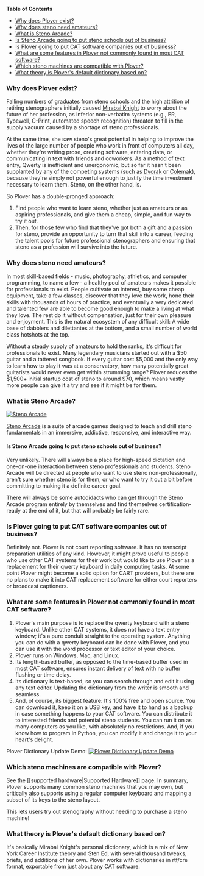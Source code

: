 **Table of Contents**

- [Why does Plover exist?](#why-does-plover-exist)
- [Why does steno need amateurs?](#why-does-steno-need-amateurs)
- [What is Steno Arcade?](#what-is-steno-arcade)
- [Is Steno Arcade going to put steno schools out of business?](#is-steno-arcade-going-to-put-steno-schools-out-of-business)
- [Is Plover going to put CAT software companies out of business?](#is-plover-going-to-put-cat-software-companies-out-of-business)
- [What are some features in Plover not commonly found in most CAT software?](#what-are-some-features-in-plover-not-commonly-found-in-most-cat-software)
- [Which steno machines are compatible with Plover?](#which-steno-machines-are-compatible-with-plover)
- [What theory is Plover's default dictionary based on?](#what-theory-is-plovers-default-dictionary-based-on)

### Why does Plover exist?

Falling numbers of graduates from steno schools and the high attrition of retiring stenographers initially caused [Mirabai Knight](http://StenoKnight.com) to worry about the future of her profession, as inferior non-verbatim systems (e.g., ER,
Typewell, C-Print, automated speech recognition) threaten to fill in the supply vacuum caused by a shortage of steno professionals. 

At the same time, she saw steno's great potential in helping to improve the lives of the large number of people who work in front of computers all day, whether they're writing prose, creating software, entering data, or communicating in text with friends and coworkers.  As a method of text entry, Qwerty is inefficient and unergonomic, but so far it hasn't been supplanted by any of the competing systems (such as [Dvorak](http://en.wikipedia.org/wiki/Dvorak_Simplified_Keyboard) or [Colemak](http://en.wikipedia.org/wiki/Keyboard_layout#Colemak)), because they're simply not powerful enough to justify the time investment necessary to learn them. Steno, on the other hand, is. 

So Plover has a double-pronged approach: 

1. Find people who want to learn steno, whether just as amateurs or as aspiring professionals, and give them a cheap, simple, and fun way to try it out. 
1. Then, for those few who find that they've got both a gift and a passion for steno, provide an opportunity to turn that skill into a career, feeding the talent pools for future professional stenographers and ensuring that steno as a profession will survive into the future.

### Why does steno need amateurs?

In most skill-based fields - music, photography, athletics, and computer programming, to name a few - a healthy pool of amateurs makes it possible for professionals to exist. People cultivate an interest, buy some cheap equipment, take a few classes, discover that they love the work, hone their skills with thousands of hours of practice, and eventually a very dedicated and talented few are able to become good enough to make a living at what they love. The rest do it without compensation, just for their own pleasure and enjoyment. This is the natural ecosystem of any difficult skill: A wide base of dabblers and dilettantes at the bottom, and a small number of world class hotshots at the top. 

Without a steady supply of amateurs to hold the ranks, it's difficult for professionals to exist. Many legendary musicians started out with a $50 guitar and a tattered songbook. If every guitar cost $5,000 and the only way to learn how to play it was at a conservatory, how many potentially great guitarists would never even get within strumming range? Plover reduces the $1,500+ initial startup cost of steno to around $70, which means vastly more people can give it a try and see if it might be for them.

### What is Steno Arcade?

[![Steno Arcade](http://cdn.akamai.steamstatic.com/steam/apps/256661129/movie.293x165.jpg?t=1456810705)](http://store.steampowered.com/app/449000/)

[Steno Arcade](http://store.steampowered.com/app/449000/) is a suite of arcade games designed to teach and drill steno fundamentals in an immersive, addictive, responsive, and interactive way. 
 
#### Is Steno Arcade going to put steno schools out of business?

Very unlikely. There will always be a place for high-speed dictation and one-on-one interaction between steno professionals and students. Steno Arcade will be directed at people who want to use steno non-professionally, aren't sure whether steno is for them, or who want to try it out a bit before committing to making it a definite career goal. 

There will always be some autodidacts who can get through the Steno Arcade program entirely by themselves and find themselves certification-ready at the end of it, but that will probably be fairly rare.

### Is Plover going to put CAT software companies out of business?

Definitely not. Plover is not court reporting software. It has no transcript preparation utilities of any kind. However, it might prove useful to people who use other CAT systems for their work but would like to use Plover as a replacement for their qwerty keyboard in daily computing tasks. At some point Plover might become a solid option for CART providers, but there are no plans to make it into CAT replacement software for either court reporters or broadcast captioners.

### What are some features in Plover not commonly found in most CAT software?

1. Plover's main purpose is to replace the qwerty keyboard with a steno keyboard. Unlike other CAT systems, it does not have a text entry window; it's a pure conduit straight to the operating system. Anything you can do with a qwerty keyboard can be done with Plover, and you can use it with the word processor or text editor of your choice. 
1. Plover runs on Windows, Mac, and Linux. 
1. Its length-based buffer, as opposed to the time-based buffer used in most CAT software, ensures instant
delivery of text with no buffer flushing or time delay. 
1. Its dictionary is text-based, so you can search through and edit it using any text editor. Updating the dictionary from the writer is smooth and seamless.
1. And, of course, its biggest feature: It's 100% free and open source. You can download it, keep it on a USB key, and have it to hand as a backup in case something happens to your CAT software. You can distribute it to interested friends and potential steno students. You can run it on as many computers as you like, with absolutely no restrictions. And, if you
know how to program in Python, you can modify it and change it to your heart's delight.

Plover Dictionary Update Demo:
[![Plover Dictionary Update Demo](https://img.youtube.com/vi/eSU5JlVXT1A/0.jpg)](https://www.youtube.com/watch?v=eSU5JlVXT1A)

### Which steno machines are compatible with Plover?

See the [[supported hardware|Supported Hardware]] page. In summary, Plover supports many common steno machines that you may own, but critically also supports using a regular computer keyboard and mapping a subset of its keys to the steno layout. 

This lets users try out stenography without needing to purchase a steno machine!

### What theory is Plover's default dictionary based on?

It's basically Mirabai Knight's personal dictionary, which is a mix of New York Career Institute theory and Sten Ed, with several thousand tweaks, briefs, and additions of her own. Plover works with dictionaries in rtf/cre format, exportable from just about any CAT software.